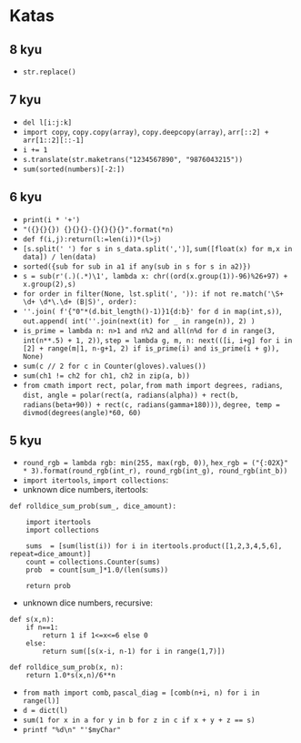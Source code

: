 # Katas

## 8 kyu

- `str.replace()`

## 7 kyu

- `del l[i:j:k]`
- `import copy`, `copy.copy(array)`, `copy.deepcopy(array)`, `arr[::2] + arr[1::2][::-1]`
- `i += 1`
- `s.translate(str.maketrans("1234567890", "9876043215"))`
- `sum(sorted(numbers)[-2:])`

## 6 kyu

- `print(i * '+')`
- `"({}{}{}) {}{}{}-{}{}{}{}".format(*n)`
- `def f(i,j):return(l:=len(i))*(l>j)`
- `[s.split(' ') for s in s_data.split(',')]`, `sum([float(x) for m,x in data]) / len(data)`
- `sorted({sub for sub in a1 if any(sub in s for s in a2)})`
- `s = sub(r'(.)(.*)\1', lambda x: chr((ord(x.group(1))-96)%26+97) + x.group(2),s)`
- `for order in filter(None, lst.split(', ')): if not re.match('\S+ \d+ \d*\.\d+ (B|S)', order):`
- `''.join( f'{"0"*(d.bit_length()-1)}1{d:b}' for d in map(int,s))`, `out.append( int(''.join(next(it) for _ in range(n)), 2) )`
- `is_prime = lambda n: n>1 and n%2 and all(n%d for d in range(3, int(n**.5) + 1, 2))`, `step = lambda g, m, n: next(([i, i+g] for i in [2] + range(m|1, n-g+1, 2) if is_prime(i) and is_prime(i + g)), None)`
- `sum(c // 2 for c in Counter(gloves).values())`
- `sum(ch1 != ch2 for ch1, ch2 in zip(a, b))`
- `from cmath import rect, polar`, `from math import degrees, radians`, `dist, angle = polar(rect(a, radians(alpha)) + rect(b, radians(beta+90)) + rect(c, radians(gamma+180)))`, `degree, temp = divmod(degrees(angle)*60, 60)`

## 5 kyu

- `round_rgb = lambda rgb: min(255, max(rgb, 0))`, `hex_rgb = ("{:02X}" * 3).format(round_rgb(int_r), round_rgb(int_g), round_rgb(int_b))`
- `import itertools`, `import collections`:
- unknown dice numbers, itertools:
```
def rolldice_sum_prob(sum_, dice_amount):
    
    import itertools
    import collections   
    
    sums  = [sum(list(i)) for i in itertools.product([1,2,3,4,5,6], repeat=dice_amount)]
    count = collections.Counter(sums)
    prob  = count[sum_]*1.0/(len(sums))
    
    return prob
```
- unknown dice numbers, recursive:	
```
def s(x,n):
    if n==1:
        return 1 if 1<=x<=6 else 0
    else:
        return sum([s(x-i, n-1) for i in range(1,7)])
    
def rolldice_sum_prob(x, n):
    return 1.0*s(x,n)/6**n
```
- `from math import comb`, `pascal_diag = [comb(n+i, n) for i in range(l)]`
- `d = dict(l)`
- `sum(1 for x in a for y in b for z in c if x + y + z == s)`
- `printf "%d\n" "'$myChar"`
